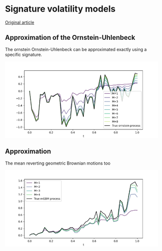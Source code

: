 # Signature volatility models

[Original article](https://arxiv.org/abs/2402.01820)

## Approximation of the Ornstein-Uhlenbeck

The ornstein Ornstein-Uhlenbeck can be approximated exactly using a specific signature.

![](outputs/ornstein_approx_stable.png)

## Approximation

The mean reverting geometric Brownian motions too

![](outputs/mrgbm_approx_naive.png)
